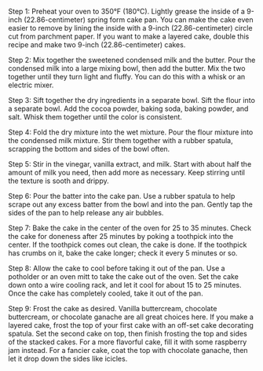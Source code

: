Step 1: Preheat your oven to 350°F (180°C). Lightly grease the inside of a 9-inch (22.86-centimeter) spring form cake pan. You can make the cake even easier to remove by lining the inside with a 9-inch (22.86-centimeter) circle cut from parchment paper.
If you want to make a layered cake, double this recipe and make two 9-inch (22.86-centimeter) cakes.

Step 2: Mix together the sweetened condensed milk and the butter. Pour the condensed milk into a large mixing bowl, then add the butter. Mix the two together until they turn light and fluffy. You can do this with a whisk or an electric mixer.

Step 3: Sift together the dry ingredients in a separate bowl. Sift the flour into a separate bowl. Add the cocoa powder, baking soda, baking powder, and salt. Whisk them together until the color is consistent.

Step 4: Fold the dry mixture into the wet mixture. Pour the flour mixture into the condensed milk mixture. Stir them together with a rubber spatula, scrapping the bottom and sides of the bowl often.

Step 5: Stir in the vinegar, vanilla extract, and milk. Start with about half the amount of milk you need, then add more as necessary. Keep stirring until the texture is sooth and drippy.

Step 6: Pour the batter into the cake pan. Use a rubber spatula to help scrape out any excess batter from the bowl and into the pan. Gently tap the sides of the pan to help release any air bubbles.

Step 7: Bake the cake in the center of the oven for 25 to 35 minutes. Check the cake for doneness after 25 minutes by poking a toothpick into the center. If the toothpick comes out clean, the cake is done. If the toothpick has crumbs on it, bake the cake longer; check it every 5 minutes or so.


Step 8: Allow the cake to cool before taking it out of the pan. Use a potholder or an oven mitt to take the cake out of the oven. Set the cake down onto a wire cooling rack, and let it cool for about 15 to 25 minutes. Once the cake has completely cooled, take it out of the pan.

Step 9: Frost the cake as desired. Vanilla buttercream, chocolate buttercream, or chocolate ganache are all great choices here. If you make a layered cake, frost the top of your first cake with an off-set cake decorating spatula. Set the second cake on top, then finish frosting the top and sides of the stacked cakes.
For a more flavorful cake, fill it with some raspberry jam instead.
For a fancier cake, coat the top with chocolate ganache, then let it drop down the sides like icicles.
